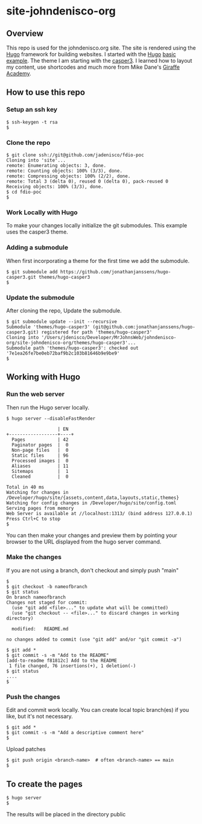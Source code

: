 # site-johndenisco-org

## Overview

This repo is used for the johndenisco.org site. The site is rendered using the [Hugo](https://gohugo.io) framework for building
websites. I started with the [Hugo](https://gohugo.io) [basic example](https://github.com/gohugoio/hugoBasicExample). The theme
I am starting with the [casper3](https://github.com/jonathanjanssens/hugo-casper3). I learned how to layout my content, use shortcodes
and much more from Mike Dane's [Giraffe Academy](https://www.mikedane.com/static-site-generators/hugo/).

## How to use this repo

### Setup an ssh key

``` console
$ ssh-keygen -t rsa
$
```

### Clone the repo

``` console
$ git clone ssh://git@github.com/jadenisco/fdio-poc
Cloning into 'site'...
remote: Enumerating objects: 3, done.
remote: Counting objects: 100% (3/3), done.
remote: Compressing objects: 100% (2/2), done.
remote: Total 3 (delta 0), reused 0 (delta 0), pack-reused 0
Receiving objects: 100% (3/3), done.
$ cd fdio-poc
$
```

### Work Locally with Hugo

To make your changes locally initialize the git submodules. This example uses the casper3 theme.

### Adding a submodule

When first incorporating a theme for the first time we add the submodule.  

``` console
$ git submodule add https://github.com/jonathanjanssens/hugo-casper3.git themes/hugo-casper3
$
```

### Update the submodule

After cloning the repo, Update the submodule.

``` console
$ git submodule update --init --recursive
Submodule 'themes/hugo-casper3' (git@github.com:jonathanjanssens/hugo-casper3.git) registered for path 'themes/hugo-casper3'
Cloning into '/Users/jdenisco/Developer/MrJohnsWeb/johndenisco-org/site-johndenisco-org/themes/hugo-casper3'...
Submodule path 'themes/hugo-casper3': checked out '7e1ea26fe7be0eb72baf9b2c103b81646b9e9be9'
$
```

## Working with Hugo

### Run the web server

Then run the Hugo server locally.

``` console
$ hugo server --disableFastRender

                   | EN
+------------------+----+
  Pages            | 42
  Paginator pages  |  0
  Non-page files   |  0
  Static files     | 96
  Processed images |  0
  Aliases          | 11
  Sitemaps         |  1
  Cleaned          |  0

Total in 40 ms
Watching for changes in /Developer/hugo/site/{assets,content,data,layouts,static,themes}
Watching for config changes in /Developer/hugo/site/config.toml
Serving pages from memory
Web Server is available at //localhost:1313/ (bind address 127.0.0.1)
Press Ctrl+C to stop
$
```

You can then make your changes and preview them by pointing your browser to the URL
displayed from the hugo server command.

### Make the changes

If you are not using a branch, don't checkout and simply push "main"

``` console
$
$ git checkout -b nameofbranch
$ git status
On branch nameofbranch
Changes not staged for commit:
  (use "git add <file>..." to update what will be committed)
  (use "git checkout -- <file>..." to discard changes in working directory)

  modified:   README.md

no changes added to commit (use "git add" and/or "git commit -a")

$ git add *
$ git commit -s -m "Add to the README"
[add-to-readme f81812c] Add to the README
 1 file changed, 76 insertions(+), 1 deletion(-)
$ git status
....
$
```

### Push the changes

Edit and commit work locally. You can create local topic branch(es) if
you like, but it's not necessary.

``` console
$ git add *
$ git commit -s -m "Add a descriptive comment here"
$
```

Upload patches

```console
$ git push origin <branch-name>  # often <branch-name> == main
$
```

## To create the pages

```console
$ hugo server
$
```

The results will be placed in the directory public
